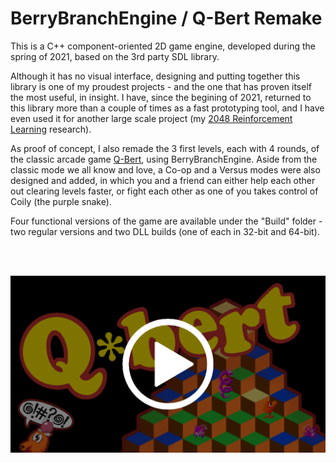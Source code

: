 # BerryBranchEngine / Q-Bert Remake

This is a C++ component-oriented 2D game engine, developed during the spring of 2021, based on the 3rd party SDL library.

Although it has no visual interface, designing and putting together this library is one of my proudest projects - and the one that has proven itself the most useful, in insight. I have, since the begining of 2021, returned to this library more than a couple of times as a fast prototyping tool, and I have even used it for another large scale project (my [2048 Reinforcement Learning](https://github.com/MiguelCPereira/2048ReinforcementLearning) research).

As proof of concept, I also remade the 3 first levels, each with 4 rounds, of the classic arcade game [Q-Bert](https://en.wikipedia.org/wiki/Q*bert), using BerryBranchEngine. Aside from the classic mode we all know and love, a Co-op and a Versus modes were also designed and added, in which you and a friend can either help each other out clearing levels faster, or fight each other as one of you takes control of Coily (the purple snake).

Four functional versions of the game are available under the "Build" folder - two regular versions and two DLL builds (one of each in 32-bit and 64-bit).

<br />
<br />

[![Q-Bert Gameplay](https://github.com/MiguelCPereira/BerryBranchEngine/blob/main/Screenshots/Showcase%20Thumbnail.png)](https://www.youtube.com/watch?v=krqMElyBhaQ "Q-Bert Remake Gameplay")
